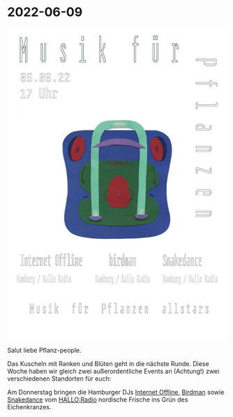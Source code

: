# 2022-06-09

![](/220609.jpg)

Salut liebe Pflanz-people.

Das Kuscheln mit Ranken und Blüten geht in die nächste Runde. Diese Woche haben wir gleich zwei außerordentliche Events an (Achtung!) zwei verschiedenen Standorten für euch:

Am Donnerstag bringen die Hamburger DJs [Internet Offline](https://soundcloud.com/djinternetoffline), [Birdman](https://soundcloud.com/birdman111) sowie [Snakedance](https://soundcloud.com/snakedance44) vom [HALLO:Radio](https://www.halloradio.net) nordische Frische ins Grün des Eichenkranzes.